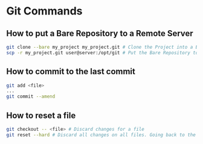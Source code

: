 # Git Commands

## How to put a Bare Repository to a Remote Server
```sh
git clone --bare my_project my_project.git # Clone the Project into a Bare Repository
scp -r my_project.git user@server:/opt/git # Put the Bare Repository to a Server
```
## How to commit to the last commit
```sh
git add <file>
...
git commit --amend
```
## How to reset a file
```sh
git checkout -- <file> # Discard changes for a file
git reset --hard # Discard all changes on all files. Going back to the last commit before the changes.
```

